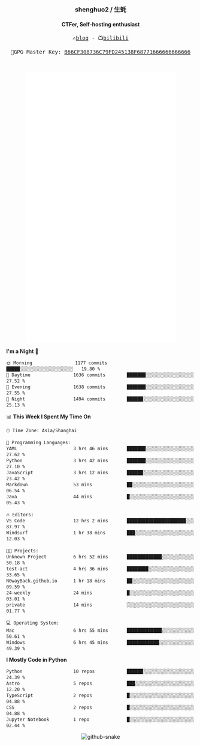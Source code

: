 <h3 align="center"> shenghuo2 / 生蚝 </h3>
<h4 align="center" >CTFer, Self-hosting enthusiast</h3>


<p align="center">
  <samp>
    ✍️<a href="https://blog.shenghuo2.top/">blog</a> -
    📺<a href="https://space.bilibili.com/85894935">bilibili</a>
  </samp>
</p>
<p align="center">
  <samp>
     🔐GPG Master Key: <a align="center" href="https://github.com/shenghuo2.gpg">B66CF308736C79FD245138F68771666666666666</a>
  </samp>
</p>
<br>
<p align="center">
  <a href="https://github.com/shenghuo2">
    <img width="400" align="top" src="https://github.com/shenghuo2/shenghuo2/blob/main/metrics.left.svg" />
  </a>
  <a href="https://github.com/shenghuo2">
    <img width="400" align="top" src="https://github.com/shenghuo2/shenghuo2/blob/main/metrics.right.svg" />
  </a>
</p>


<!--START_SECTION:waka-->
**I'm a Night 🦉** 

```text
🌞 Morning                1177 commits        █████░░░░░░░░░░░░░░░░░░░░   19.80 % 
🌆 Daytime                1636 commits        ███████░░░░░░░░░░░░░░░░░░   27.52 % 
🌃 Evening                1638 commits        ███████░░░░░░░░░░░░░░░░░░   27.55 % 
🌙 Night                  1494 commits        ██████░░░░░░░░░░░░░░░░░░░   25.13 % 
```


📊 **This Week I Spent My Time On** 

```text
🕑︎ Time Zone: Asia/Shanghai

💬 Programming Languages: 
YAML                     3 hrs 46 mins       ███████░░░░░░░░░░░░░░░░░░   27.62 % 
Python                   3 hrs 42 mins       ███████░░░░░░░░░░░░░░░░░░   27.10 % 
JavaScript               3 hrs 12 mins       ██████░░░░░░░░░░░░░░░░░░░   23.42 % 
Markdown                 53 mins             ██░░░░░░░░░░░░░░░░░░░░░░░   06.54 % 
Java                     44 mins             █░░░░░░░░░░░░░░░░░░░░░░░░   05.43 % 

🔥 Editors: 
VS Code                  12 hrs 2 mins       ██████████████████████░░░   87.97 % 
Windsurf                 1 hr 38 mins        ███░░░░░░░░░░░░░░░░░░░░░░   12.03 % 

🐱‍💻 Projects: 
Unknown Project          6 hrs 52 mins       █████████████░░░░░░░░░░░░   50.18 % 
test-act                 4 hrs 36 mins       ████████░░░░░░░░░░░░░░░░░   33.65 % 
N0wayBack.github.io      1 hr 18 mins        ██░░░░░░░░░░░░░░░░░░░░░░░   09.59 % 
24-weekly                24 mins             █░░░░░░░░░░░░░░░░░░░░░░░░   03.01 % 
private                  14 mins             ░░░░░░░░░░░░░░░░░░░░░░░░░   01.77 % 

💻 Operating System: 
Mac                      6 hrs 55 mins       █████████████░░░░░░░░░░░░   50.61 % 
Windows                  6 hrs 45 mins       ████████████░░░░░░░░░░░░░   49.39 % 
```

**I Mostly Code in Python** 

```text
Python                   10 repos            ██████░░░░░░░░░░░░░░░░░░░   24.39 % 
Astro                    5 repos             ███░░░░░░░░░░░░░░░░░░░░░░   12.20 % 
TypeScript               2 repos             █░░░░░░░░░░░░░░░░░░░░░░░░   04.88 % 
CSS                      2 repos             █░░░░░░░░░░░░░░░░░░░░░░░░   04.88 % 
Jupyter Notebook         1 repo              █░░░░░░░░░░░░░░░░░░░░░░░░   02.44 % 
```




<!--END_SECTION:waka-->


<div align="center">
  <picture>
    <source media="(prefers-color-scheme: dark)" srcset="https://gist.githubusercontent.com/shenghuo2/bfce20b14ab0484cef03bae6e60e0b3a/raw/github-snake-dark.svg" />
    <source media="(prefers-color-scheme: light)" srcset="https://gist.githubusercontent.com/shenghuo2/bfce20b14ab0484cef03bae6e60e0b3a/raw/github-snake.svg" />
    <img alt="github-snake" src="https://gist.githubusercontent.com/shenghuo2/bfce20b14ab0484cef03bae6e60e0b3a/raw/github-snake.svg" />
  </picture>
</div>

<!--
**shenghuo2/shenghuo2** is a ✨ _special_ ✨ repository because its `README.md` (this file) appears on your GitHub profile.

Here are some ideas to get you started:

- 🔭 I’m currently working on ...
- 🌱 I’m currently learning ...
- 👯 I’m looking to collaborate on ...
- 🤔 I’m looking for help with ...
- 💬 Ask me about ...
- 📫 How to reach me: ...
- 😄 Pronouns: ...
- ⚡ Fun fact: ...
-->
